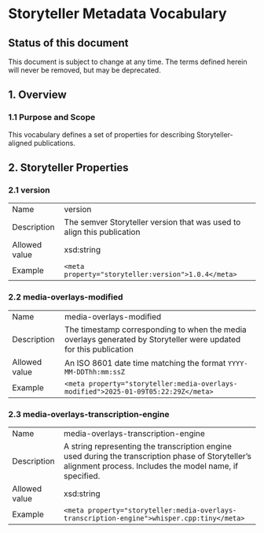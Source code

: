 # Storyteller Metadata Vocabulary

## Status of this document

This document is subject to change at any time. The terms defined herein will
never be removed, but may be deprecated.

## 1. Overview

### 1.1 Purpose and Scope

This vocabulary defines a set of properties for describing Storyteller-aligned
publications.

## 2. Storyteller Properties

### 2.1 version

|               |                                                                        |
| ------------- | ---------------------------------------------------------------------- |
| Name          | version                                                                |
| Description   | The semver Storyteller version that was used to align this publication |
| Allowed value | xsd:string                                                             |
| Example       | `<meta property="storyteller:version">1.0.4</meta>`                    |

### 2.2 media-overlays-modified

|               |                                                                                                                   |
| ------------- | ----------------------------------------------------------------------------------------------------------------- |
| Name          | media-overlays-modified                                                                                           |
| Description   | The timestamp corresponding to when the media overlays generated by Storyteller were updated for this publication |
| Allowed value | An ISO 8601 date time matching the format `YYYY-MM-DDThh:mm:ssZ`                                                  |
| Example       | `<meta property="storyteller:media-overlays-modified">2025-01-09T05:22:29Z</meta>`                                |

### 2.3 media-overlays-transcription-engine

|               |                                                                                                                                                               |
| ------------- | ------------------------------------------------------------------------------------------------------------------------------------------------------------- |
| Name          | media-overlays-transcription-engine                                                                                                                           |
| Description   | A string representing the transcription engine used during the transcription phase of Storyteller’s alignment process. Includes the model name, if specified. |
| Allowed value | xsd:string                                                                                                                                                    |
| Example       | `<meta property="storyteller:media-overlays-transcription-engine">whisper.cpp:tiny</meta>`                                                                    |
